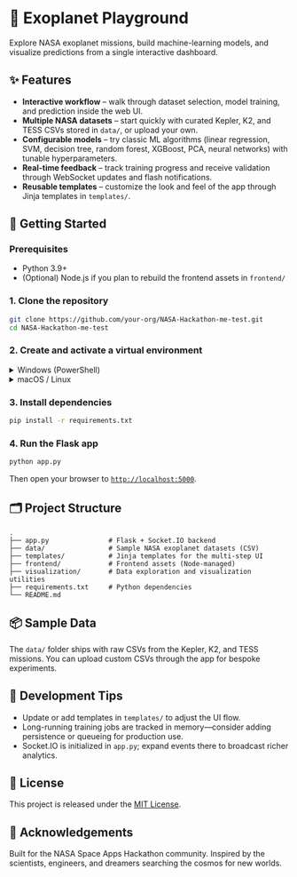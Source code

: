 # 🌌 Exoplanet Playground

Explore NASA exoplanet missions, build machine-learning models, and visualize predictions from a single interactive dashboard.

## ✨ Features
- **Interactive workflow** – walk through dataset selection, model training, and prediction inside the web UI.
- **Multiple NASA datasets** – start quickly with curated Kepler, K2, and TESS CSVs stored in `data/`, or upload your own.
- **Configurable models** – try classic ML algorithms (linear regression, SVM, decision tree, random forest, XGBoost, PCA, neural networks) with tunable hyperparameters.
- **Real-time feedback** – track training progress and receive validation through WebSocket updates and flash notifications.
- **Reusable templates** – customize the look and feel of the app through Jinja templates in `templates/`.

## 🚀 Getting Started
### Prerequisites
- Python 3.9+
- (Optional) Node.js if you plan to rebuild the frontend assets in `frontend/`

### 1. Clone the repository
```bash
git clone https://github.com/your-org/NASA-Hackathon-me-test.git
cd NASA-Hackathon-me-test
```

### 2. Create and activate a virtual environment
<details>
<summary>Windows (PowerShell)</summary>

```powershell
python -m venv .venv
.\.venv\Scripts\Activate.ps1
```
</details>

<details>
<summary>macOS / Linux</summary>

```bash
python3 -m venv .venv
source .venv/bin/activate
```
</details>

### 3. Install dependencies
```bash
pip install -r requirements.txt
```

### 4. Run the Flask app
```bash
python app.py
```
Then open your browser to [`http://localhost:5000`](http://localhost:5000).

## 🗂 Project Structure
```
.
├── app.py               # Flask + Socket.IO backend
├── data/                # Sample NASA exoplanet datasets (CSV)
├── templates/           # Jinja templates for the multi-step UI
├── frontend/            # Frontend assets (Node-managed)
├── visualization/       # Data exploration and visualization utilities
├── requirements.txt     # Python dependencies
└── README.md
```

## 📦 Sample Data
The `data/` folder ships with raw CSVs from the Kepler, K2, and TESS missions. You can upload custom CSVs through the app for bespoke experiments.

## 🧪 Development Tips
- Update or add templates in `templates/` to adjust the UI flow.
- Long-running training jobs are tracked in memory—consider adding persistence or queueing for production use.
- Socket.IO is initialized in `app.py`; expand events there to broadcast richer analytics.

## 📜 License
This project is released under the [MIT License](LICENSE).

## 🙌 Acknowledgements
Built for the NASA Space Apps Hackathon community. Inspired by the scientists, engineers, and dreamers searching the cosmos for new worlds.
